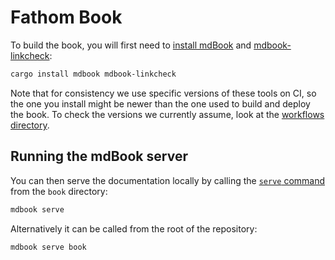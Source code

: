 # Fathom Book

To build the book, you will first need to [install mdBook][install-mdbook] and [mdbook-linkcheck]:

```sh
cargo install mdbook mdbook-linkcheck
```

Note that for consistency we use specific versions of these tools on CI,
so the one you install might be newer than the one used to build and deploy the book.
To check the versions we currently assume, look at the [workflows directory](../.github/workflows).

## Running the mdBook server

You can then serve the documentation locally by calling the [`serve` command][mdbook-serve]
from the `book` directory:

```sh
mdbook serve
```

Alternatively it can be called from the root of the repository:

```sh
mdbook serve book
```

[install-mdbook]: https://rust-lang.github.io/mdBook/cli/index.html#install-cratesio-version
[mdbook-serve]: https://rust-lang.github.io/mdBook/cli/serve.html
[mdbook-linkcheck]: https://github.com/Michael-F-Bryan/mdbook-linkcheck#getting-started
